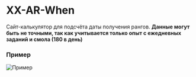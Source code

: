 # XX-AR-When
Сайт-калькулятор для подсчёта даты получения рангов.
**Данные могут быть не точными, так как учитывается только опыт с ежедневных заданий и смола (180 в день)**
### Пример
![Пример](https://i.imgur.com/3GIlkbN.jpg)
